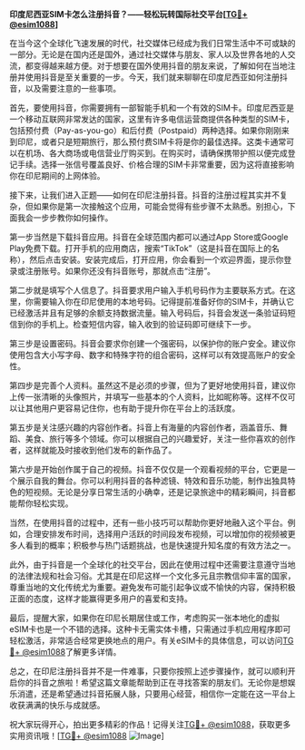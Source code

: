 **印度尼西亚SIM卡怎么注册抖音？——轻松玩转国际社交平台[[TG💪+ @esim1088](https://t.me/s/esim1088)]**

在当今这个全球化飞速发展的时代，社交媒体已经成为我们日常生活中不可或缺的一部分。无论是在国内还是国外，通过社交媒体与朋友、家人以及世界各地的人交流，都变得越来越方便。对于想要在国外使用抖音的朋友来说，了解如何在当地注册并使用抖音是至关重要的一步。今天，我们就来聊聊在印度尼西亚如何注册抖音，以及需要注意的一些事项。

首先，要使用抖音，你需要拥有一部智能手机和一个有效的SIM卡。印度尼西亚是一个移动互联网非常发达的国家，这里有许多电信运营商提供各种类型的SIM卡，包括预付费（Pay-as-you-go）和后付费（Postpaid）两种选择。如果你刚刚来到印尼，或者只是短期旅行，那么预付费SIM卡将是你的最佳选择。这类卡通常可以在机场、各大商场或电信营业厅购买到。在购买时，请确保携带护照以便完成登记手续。选择一张信号覆盖良好、价格合理的SIM卡非常重要，因为这将直接影响你在印尼期间的上网体验。

接下来，让我们进入正题——如何在印尼注册抖音。抖音的注册过程其实并不复杂，但如果你是第一次接触这个应用，可能会觉得有些步骤不太熟悉。别担心，下面我会一步步教你如何操作。

第一步当然是下载抖音应用。抖音在全球范围内都可以通过App Store或Google Play免费下载。打开手机的应用商店，搜索“TikTok”（这是抖音在国际上的名称），然后点击安装。安装完成后，打开应用，你会看到一个欢迎界面，提示你登录或注册账号。如果你还没有抖音账号，那就点击“注册”。

第二步就是填写个人信息了。抖音要求用户输入手机号码作为主要联系方式。在这里，你需要输入你在印尼使用的本地号码。记得提前准备好你的SIM卡，并确认它已经激活并且有足够的余额支持数据流量。输入号码后，抖音会发送一条验证码短信到你的手机上。检查短信内容，输入收到的验证码即可继续下一步。

第三步是设置密码。抖音会要求你创建一个强密码，以保护你的账户安全。建议你使用包含大小写字母、数字和特殊字符的组合密码，这样可以有效提高账户的安全性。

第四步是完善个人资料。虽然这不是必须的步骤，但为了更好地使用抖音，建议你上传一张清晰的头像照片，并填写一些基本的个人资料，比如昵称等。这样不仅可以让其他用户更容易记住你，也有助于提升你在平台上的活跃度。

第五步是关注感兴趣的内容创作者。抖音上有海量的内容创作者，涵盖音乐、舞蹈、美食、旅行等多个领域。你可以根据自己的兴趣爱好，关注一些你喜欢的创作者，这样就能及时接收到他们发布的新作品了。

第六步是开始创作属于自己的视频。抖音不仅仅是一个观看视频的平台，它更是一个展示自我的舞台。你可以利用抖音的各种滤镜、特效和音乐功能，制作出独具特色的短视频。无论是分享日常生活的小确幸，还是记录旅途中的精彩瞬间，抖音都能帮你轻松实现。

当然，在使用抖音的过程中，还有一些小技巧可以帮助你更好地融入这个平台。例如，合理安排发布时间，选择用户活跃的时间段发布视频，可以增加你的视频被更多人看到的概率；积极参与热门话题挑战，也是快速提升知名度的有效方法之一。

此外，由于抖音是一个全球化的社交平台，因此在使用过程中还需要注意遵守当地的法律法规和社会习俗。尤其是在印尼这样一个文化多元且宗教信仰丰富的国家，尊重当地的文化传统尤为重要。避免发布可能引起争议或不愉快的内容，保持积极正面的态度，这样才能赢得更多用户的喜爱和支持。

最后，提醒大家，如果你在印尼长期居住或工作，考虑购买一张本地化的虚拟eSIM卡也是一个不错的选择。这种卡无需实体卡槽，只需通过手机应用程序即可轻松激活，非常适合经常更换地点的用户。有关eSIM卡的具体信息，可以访问[TG💪+ @esim1088](https://t.me/s/esim1088)了解更多详情。

总之，在印尼注册抖音并不是一件难事，只要你按照上述步骤操作，就可以顺利开启你的抖音之旅啦！希望这篇文章能帮助到正在寻找答案的朋友们。无论你是想娱乐消遣，还是希望通过抖音拓展人脉，只要用心经营，相信你一定能在这一平台上收获满满的快乐与成就感。

祝大家玩得开心，拍出更多精彩的作品！记得关注[TG💪+ @esim1088](https://t.me/s/esim1088)，获取更多实用资讯哦！[[TG💪+ @esim1088](https://t.me/s/esim1088) ![Image](https://i.postimg.cc/4NQfJmqS/Snipaste-2025-05-13-00-14-12.png)]